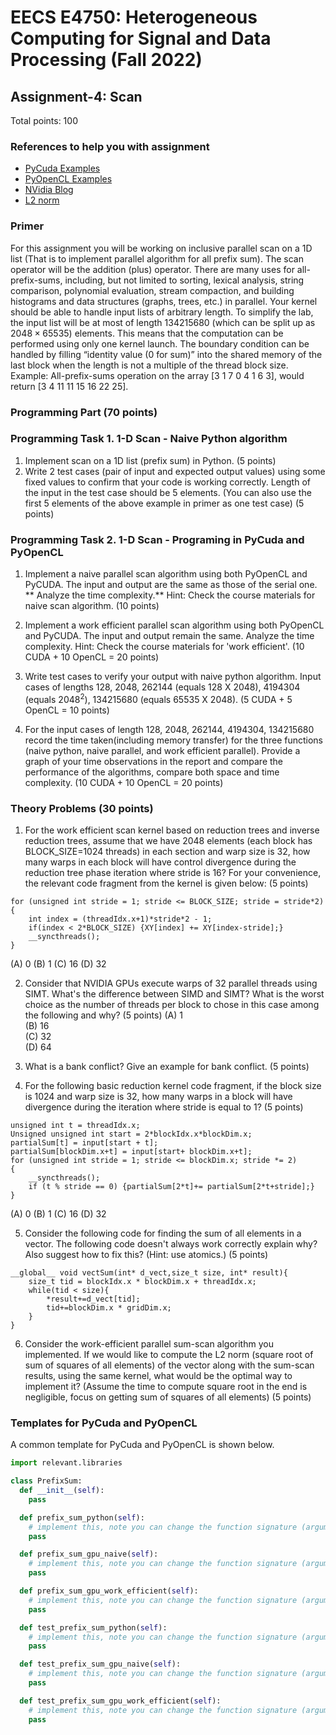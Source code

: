 # EECS E4750: Heterogeneous Computing for Signal and Data Processing (Fall 2022)

## Assignment-4: Scan

Total points: 100

### References to help you with assignment
* [PyCuda Examples](https://github.com/inducer/pycuda/tree/main/examples)
* [PyOpenCL Examples](https://github.com/inducer/pyopencl/tree/main/examples)
* [NVidia Blog](https://developer.nvidia.com/blog/tag/cuda/)
* [L2 norm](https://www.digitalocean.com/community/tutorials/norm-of-vector-python)

### Primer
For this assignment you will be working on inclusive parallel scan on a 1D list (That is to implement parallel algorithm for all prefix sum). The scan operator will be the addition (plus) operator. There are many uses for all-prefix-sums, including, but not limited to sorting, lexical analysis, string comparison, polynomial evaluation, stream compaction, and building histograms and data structures (graphs, trees, etc.) in parallel. Your kernel should be able to handle input lists of arbitrary length. To simplify the lab, the input list will be at most of length 134215680 (which can be split up as $2048 × 65535$) elements. This means that the computation can be performed using only one kernel launch. The boundary condition can be handled by filling “identity value (0 for sum)” into the shared memory of the last block when the length is not a multiple of the thread block size. Example: All-prefix-sums operation on the array [3 1 7 0 4 1 6 3], would return [3 4 11 11 15 16 22 25].

### Programming Part (70 points)

### Programming Task 1. 1-D Scan - Naive Python algorithm
1. Implement scan on a 1D list (prefix sum) in Python. (5 points)
2. Write 2 test cases (pair of input and expected output values) using some fixed values to confirm that your code is working correctly. Length of the input in the test case should be 5 elements. (You can also use the first 5 elements of the above example in primer as one test case) (5 points)

### Programming Task 2. 1-D Scan - Programing in PyCuda and PyOpenCL 
1.  Implement a naive parallel scan algorithm using both PyOpenCL and PyCUDA. The input and output are the same as those of the serial one. ** Analyze the time complexity.** Hint: Check the course materials for naive scan algorithm. (10 points) 

2. Implement a work efficient parallel scan algorithm using both PyOpenCL and PyCUDA. The input and output remain the same. Analyze the time complexity. Hint: Check the course materials for 'work efficient'. (10 CUDA + 10 OpenCL = 20 points)

3. Write test cases to verify your output with naive python algorithm. Input cases of lengths 128, 2048, 262144 (equals 128 X 2048), 4194304 (equals $2048^2$), 134215680 (equals 65535 X 2048). (5 CUDA + 5 OpenCL = 10 points)

4. For the input cases of length 128, 2048, 262144, 4194304, 134215680 record the time taken(including memory transfer) for the three functions (naive python, naive parallel, and work efficient parallel). Provide a graph of your time observations in the report and compare the performance of the algorithms, compare both space and time complexity. (10 CUDA + 10 OpenCL = 20 points)

### Theory Problems (30 points) 
1. For the work efficient scan kernel based on reduction trees and inverse reduction trees, assume that we have 2048 elements (each block has BLOCK_SIZE=1024 threads) in each section and warp size is 32, how many warps in each block will have control divergence during the reduction tree phase iteration where stride is 16? For your convenience, the relevant code fragment from the kernel is given below: (5 points)

```
for (unsigned int stride = 1; stride <= BLOCK_SIZE; stride = stride*2) {
    int index = (threadIdx.x+1)*stride*2 - 1;
    if(index < 2*BLOCK_SIZE) {XY[index] += XY[index-stride];}
    __syncthreads();
}
```
(A) 0
(B) 1
(C) 16
(D) 32

2. Consider that NVIDIA GPUs execute warps of 32 parallel threads using SIMT. What's the difference between SIMD and SIMT? What is the worst choice as the number of threads per block to chose in this case among the following and why? (5 points)
(A) 1  
(B) 16  
(C) 32  
(D) 64  

3. What is a bank conflict? Give an example for bank conflict. (5 points) 

4. For the following basic reduction kernel code fragment, if the block size is 1024 and warp size is 32, how many warps in a block will have divergence during the iteration where stride is equal to 1? (5 points)

```
unsigned int t = threadIdx.x;
Unsigned unsigned int start = 2*blockIdx.x*blockDim.x;
partialSum[t] = input[start + t];
partialSum[blockDim.x+t] = input[start+ blockDim.x+t];
for (unsigned int stride = 1; stride <= blockDim.x; stride *= 2)
{
    __syncthreads();
    if (t % stride == 0) {partialSum[2*t]+= partialSum[2*t+stride];}
}
```
(A) 0
(B) 1
(C) 16
(D) 32

5. Consider the following code for finding the sum of all elements in a vector. The following code doesn't always work correctly explain why? Also suggest how to fix this? (Hint: use atomics.) (5 points) 
```
__global__ void vectSum(int* d_vect,size_t size, int* result){
    size_t tid = blockIdx.x * blockDim.x + threadIdx.x;
    while(tid < size){
        *result+=d_vect[tid];
        tid+=blockDim.x * gridDim.x;
    }
}
```

6. Consider the work-efficient parallel sum-scan algorithm you implemented. If we would like to compute the L2 norm (square root of sum of squares of all elements) of the vector along with the sum-scan results, using the same kernel, what would be the optimal way to implement it? (Assume the time to compute square root in the end is negligible, focus on getting sum of squares of all elements) (5 points)

### Templates for PyCuda and PyOpenCL
A common template for PyCuda and PyOpenCL is shown below.

```python
import relevant.libraries

class PrefixSum:
  def __init__(self):
	pass

  def prefix_sum_python(self):
	# implement this, note you can change the function signature (arguments and return type)
	pass

  def prefix_sum_gpu_naive(self):
	# implement this, note you can change the function signature (arguments and return type)
	pass

  def prefix_sum_gpu_work_efficient(self):
	# implement this, note you can change the function signature (arguments and return type)
	pass

  def test_prefix_sum_python(self):
	# implement this, note you can change the function signature (arguments and return type)
	pass

  def test_prefix_sum_gpu_naive(self):
	# implement this, note you can change the function signature (arguments and return type)
	pass

  def test_prefix_sum_gpu_work_efficient(self):
	# implement this, note you can change the function signature (arguments and return type)
	pass

```